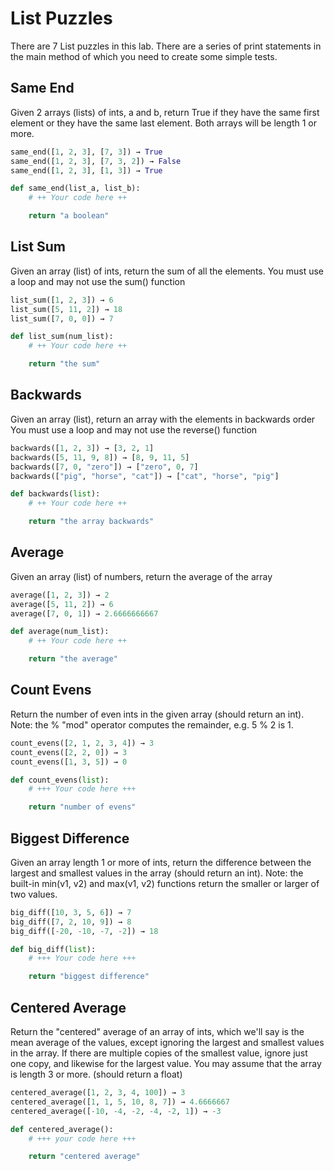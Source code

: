 # List Puzzles
There are 7 List puzzles in this lab.  There are a series of print
statements in the main method of which you need to create some simple
tests.

## Same End
Given 2 arrays (lists) of ints, a and b, return True if they have the
same first element or they have the same last element.
Both arrays will be length 1 or more.

```python
same_end([1, 2, 3], [7, 3]) → True
same_end([1, 2, 3], [7, 3, 2]) → False
same_end([1, 2, 3], [1, 3]) → True

def same_end(list_a, list_b):
    # ++ Your code here ++

    return "a boolean"
```

## List Sum
Given an array (list) of ints, return the sum of all the elements.
You must use a loop and may not use the sum() function

```python
list_sum([1, 2, 3]) → 6
list_sum([5, 11, 2]) → 18
list_sum([7, 0, 0]) → 7

def list_sum(num_list):
    # ++ Your code here ++

    return "the sum"
```

## Backwards
Given an array (list), return an array with the elements in backwards order
You must use a loop and may not use the reverse() function

```python
backwards([1, 2, 3]) → [3, 2, 1]
backwards([5, 11, 9, 8]) → [8, 9, 11, 5]
backwards([7, 0, "zero"]) → ["zero", 0, 7]
backwards(["pig", "horse", "cat"]) → ["cat", "horse", "pig"]

def backwards(list):
    # ++ Your code here ++

    return "the array backwards"
```

## Average
Given an array (list) of numbers, return the average of the array

```python
average([1, 2, 3]) → 2
average([5, 11, 2]) → 6
average([7, 0, 1]) → 2.6666666667

def average(num_list):
    # ++ Your code here ++

    return "the average"
```

## Count Evens
Return the number of even ints in the given array (should return an int).
Note: the % "mod" operator computes the remainder, e.g. 5 % 2 is 1.

```python
count_evens([2, 1, 2, 3, 4]) → 3
count_evens([2, 2, 0]) → 3
count_evens([1, 3, 5]) → 0

def count_evens(list):
    # +++ Your code here +++

    return "number of evens"
```

## Biggest Difference
Given an array length 1 or more of ints, return the difference between
the largest and smallest values in the array (should return an int).
Note: the built-in min(v1, v2) and max(v1, v2) functions return the
smaller or larger of two values.

```python
big_diff([10, 3, 5, 6]) → 7
big_diff([7, 2, 10, 9]) → 8
big_diff([-20, -10, -7, -2]) → 18

def big_diff(list):
    # +++ Your code here +++

    return "biggest difference"
```

## Centered Average
Return the "centered" average of an array of ints, which we'll say is
the mean average of the values, except ignoring the largest and smallest
values in the array.
If there are multiple copies of the smallest value,
ignore just one copy, and likewise for the largest value. You may assume
that the array is length 3 or more. (should return a float)


```python
centered_average([1, 2, 3, 4, 100]) → 3
centered_average([1, 1, 5, 10, 8, 7]) → 4.6666667
centered_average([-10, -4, -2, -4, -2, 1]) → -3

def centered_average():
    # +++ your code here +++

    return "centered average"
```
